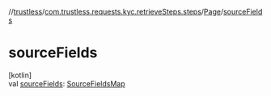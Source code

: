 //[trustless](../../../index.md)/[com.trustless.requests.kyc.retrieveSteps.steps](../index.md)/[Page](index.md)/[sourceFields](source-fields.md)

# sourceFields

[kotlin]\
val [sourceFields](source-fields.md): [SourceFieldsMap](../-source-fields-map/index.md)
